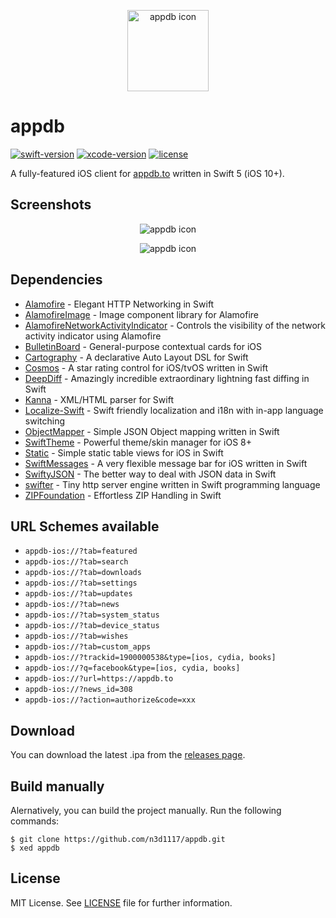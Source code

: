 <p align="center">
  <img src="https://user-images.githubusercontent.com/11541888/58876201-a370b100-86cd-11e9-962b-b46e823d1b54.png" alt="appdb icon" title="appdb" height=130>
</p>

# appdb
[![swift-version](https://img.shields.io/badge/swift-5.5-orange.svg)](https://github.com/apple/swift)
[![xcode-version](https://img.shields.io/badge/xcode-13.1-blue)](https://developer.apple.com/xcode/)
[![license](https://img.shields.io/badge/license-MIT-brightgreen.svg)](LICENSE)

A fully-featured iOS client for [appdb.to](https://appdb.to) written in Swift 5 (iOS 10+).

## Screenshots
<p align="center">
  <img src="https://user-images.githubusercontent.com/11541888/110785557-60ad1700-826b-11eb-989f-824cb31fd47f.png" alt="appdb icon" title="appdb" style="width=100%">
</p>
<p align="center">
  <img src="https://user-images.githubusercontent.com/11541888/110786620-a4ece700-826c-11eb-802a-c326f07696b7.png" alt="appdb icon" title="appdb" style="width=100%">
</p>

## Dependencies
* [Alamofire](https://github.com/Alamofire/Alamofire) - Elegant HTTP Networking in Swift
* [AlamofireImage](https://github.com/Alamofire/AlamofireImage) - Image component library for Alamofire
* [AlamofireNetworkActivityIndicator](https://github.com/Alamofire/AlamofireNetworkActivityIndicator) - Controls the visibility of the network activity indicator using Alamofire
* [BulletinBoard](https://github.com/alexaubry/BulletinBoard) - General-purpose contextual cards for iOS
* [Cartography](https://github.com/robb/Cartography) - A declarative Auto Layout DSL for Swift
* [Cosmos](https://github.com/evgenyneu/Cosmos) - A star rating control for iOS/tvOS written in Swift
* [DeepDiff](https://github.com/onmyway133/DeepDiff) - Amazingly incredible extraordinary lightning fast diffing in Swift
* [Kanna](https://github.com/tid-kijyun/Kanna) - XML/HTML parser for Swift
* [Localize-Swift](https://github.com/marmelroy/Localize-Swift) - Swift friendly localization and i18n with in-app language switching
* [ObjectMapper](https://github.com/tristanhimmelman/ObjectMapper) - Simple JSON Object mapping written in Swift
* [SwiftTheme](https://github.com/wxxsw/SwiftTheme) - Powerful theme/skin manager for iOS 8+
* [Static](https://github.com/venmo/Static) - Simple static table views for iOS in Swift
* [SwiftMessages](https://github.com/SwiftKickMobile/SwiftMessages) - A very flexible message bar for iOS written in Swift
* [SwiftyJSON](https://github.com/SwiftyJSON/SwiftyJSON) - The better way to deal with JSON data in Swift
* [swifter](https://github.com/httpswift/swifter) - Tiny http server engine written in Swift programming language
* [ZIPFoundation](https://github.com/weichsel/ZIPFoundation) - Effortless ZIP Handling in Swift

## URL Schemes available
* `appdb-ios://?tab=featured`
* `appdb-ios://?tab=search`
* `appdb-ios://?tab=downloads`
* `appdb-ios://?tab=settings`
* `appdb-ios://?tab=updates`
* `appdb-ios://?tab=news`
* `appdb-ios://?tab=system_status`
* `appdb-ios://?tab=device_status`
* `appdb-ios://?tab=wishes`
* `appdb-ios://?tab=custom_apps`
* `appdb-ios://?trackid=1900000538&type=[ios, cydia, books]`
* `appdb-ios://?q=facebook&type=[ios, cydia, books]`
* `appdb-ios://?url=https://appdb.to`
* `appdb-ios://?news_id=308`
* `appdb-ios://?action=authorize&code=xxx`

## Download
You can download the latest .ipa from the [releases page](https://github.com/n3d1117/appdb/releases).

## Build manually
Alernatively, you can build the project manually. Run the following commands:
```
$ git clone https://github.com/n3d1117/appdb.git
$ xed appdb
```

## License
MIT License. See [LICENSE](LICENSE) file for further information.
